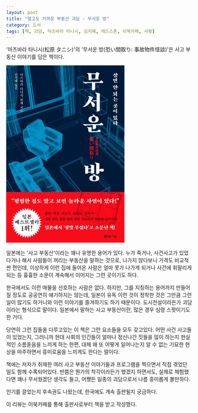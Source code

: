 ```yaml
---
layout: post
title: "멀고도 가까운 부동산 괴담 - 무서운 방"
category: 도서
tags: [책, 괴담, 마츠바라 타니시, 김지혜, 레드스톤, 이북카페, 서평]
---
```


'마츠바라 타니시(松原 タニシ)'의
'무서운 방(恐い間取り: 事故物件怪談)'은
사고 부동산 이야기를 담은 책이다.

![표지](/images/book/jiko-bukken-kaidan-kowai-madori-book-h480.jpg)

일본에는 '사고 부동산'이라는 꽤나 유명한 용어가 있다.
누가 죽거나, 사건사고가 있었다거나 해서 사람들이 꺼리는 부동산을 말하는 것으로,
나가지 않다보니 가격도 비교적 싼 편인데,
이상하게 이런 집에 들어온 사람은 얼마 못가 나가게 되거나 사건에 휘말리게 되는 등
흉흉한 소문이 계속해서 이어지는 그런 곳이기도 하다.

한국에서도 이런 매물을 선호하는 사람은 없다.
하지만, 그를 지칭하는 용어까지 만들어질 정도로 공공연히 얘기하지는 않는데,
일본이 유독 이런 것이 정착한 것은
그만큼 그런 일이 많기도 하거니와
이런 이야기를 즐겨하기도 하기 때문이다.
도시전설이라든가 괴담이라는 형식으로 말이다.
일본에서 말하는 사고 부동산이란, 많은 경우 심령 스팟이기도 한 거다.

당연히 그런 집들을 다루고있는 이 책은 그런 요소들을 모두 갖고있다.
어떤 사건 사고들이 있었는지,
그러니까 현대 사회의 인간들이 얼마나 정신나간 짓들을 많이 하는지
현실적인 소름돋음을 느끼게 하는 한편,
대체 왜 또 어떻게 일어나는지 알 수 없는 기묘한 현상을 마주하면서
흥미로움을 느끼게도 한다는 말이다.

책에는 저자가 취재한 여러 사고 부동산 이야기들과
프로그램을 찍으면서 직접 겪었던 일도 함께 수록되어있다.
반쯤은 뭔가의 착각이라든가 했겠지 하면서도,
실제로 체험했다면 꽤나 무서웠겠단 생각도 들고,
어쨌든 일종의 괴담으로서 나름 흥미롭게 볼만하다.

인기를 끌었는지 후속권도 나왔는데,
한국에도 계속 출판될지 궁금하다.



<div class="im im-info">
이 리뷰는 이북카페를 통해 출판사로부터 책을 받고 작성했다.
</div>
